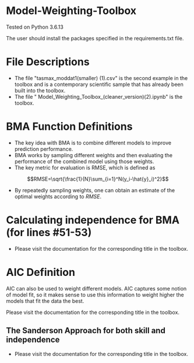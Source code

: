 # Model-Weighting-Toolbox
Tested on Python 3.6.13

The user should install the packages specified in the requirements.txt file.

# File Descriptions

* The file "tasmax_moddat1(smaller) (1).csv" is the second example in the toolbox and is a contemporary scientific sample that has already been built into the toolbox.
* The file " Model_Weighting_Toolbox_(cleaner_version)(2).ipynb" is the toolbox.

# BMA Function Definitions

*   The key idea with BMA is to combine different models to improve prediction performance.
*   BMA works by sampling different weights and then evaluating the performance of the combined model using those weights.
* The key metric for evaluation is RMSE, which is defined as
```math
RMSE=\sqrt{\frac{1}{N}\sum_{i=1}^N(y_i-\hat{y}_i)^2}
```
* By repeatedly sampling weights, one can obtain an estimate of the optimal weights according to $RMSE$.

# Calculating independence for BMA (for lines #51-53)

* Please visit the documentation for the corresponding title in the toolbox.

# AIC Definition

AIC can also be used to weight different models. AIC captures some notion of model fit, so it makes sense to use this information to weight higher the models that fit the data the best. 

Please visit the documentation for the corresponding title in the toolbox.

## The Sanderson Approach for both skill and independence

* Please visit the documentation for the corresponding title in the toolbox.
